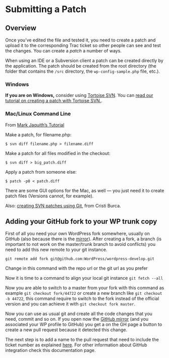 # Submitting a Patch

## Overview

Once you’ve edited the file and tested it, you need to create a patch and upload it to the corresponding Trac ticket so other people can see and test the changes. You can create a *patch* a number of ways.

When using an IDE or a Subversion client a patch can be created directly by the application. The patch should be created from the root directory (the folder that contains the `/src` directory, the `wp-config-sample.php` file, etc.).

### Windows

**If you are on Windows,** consider using [Tortoise SVN](http://tortoisesvn.net/). You can [read our tutorial on creating a patch with Tortoise SVN.](https://make.wordpress.org/core/handbook/tutorials/working-with-patches/#creating-a-patch-with-tortoisesvn).

### Mac/Linux Command Line

From [Mark Jaquith’s Tutorial](http://markjaquith.wordpress.com/2005/11/02/my-wordpress-toolbox/)

Make a patch, for filename.php:

`$ svn diff filename.php > filename.diff`

Make a patch for all files modified in the checkout:

`$ svn diff > big_patch.diff`

Apply a patch from someone else:

`$ patch -p0 < patch.diff`

There are some GUI options for the Mac, as well — you just need it to create patch files (Versions cannot, for example).

Also: [creating SVN patches using Git](http://scribu.net/wordpress/svn-patches-from-git.html), from Cristi Burca.

## Adding your GitHub fork to your WP trunk copy

First of all you need your own WordPress fork somewhere, usually on GitHub (also because there is the [mirror](http://github.com/wordpress/wordpress-develop)). After creating a fork, a branch (is important to not work on the master/trunk branch to avoid conflicts) you need to add this new remote to your git instance.

`git remote add fork git@github.com:WordPress/wordpress-develop.git`

Change in this command with the repo url or the git url as you prefer

Now it is time to a command to align your local git instance `git fetch --all`

Now you are able to switch to a master from your fork with this command as example `git checkout fork/44722` or create a new branch like `git checkout -b 44722`, this command require to switch to the fork instead of the official version and you can achieve it with `git checkout fork master`.

Now you can use as usual git and create all the code changes that you need, commit and so on. If you open now the [GitHub mirror](https://github.com/wordpress/wordpress-develop) (and you associated your WP profile to GitHub) you get a on the GH page a button to create a new pull request because it detected this change.

The next step is to add a name to the pull request that need to include the ticket number as explained [here](https://make.wordpress.org/core/handbook/contribute/git/github-pull-requests-for-code-review/). For other information about GitHub integration check this documentation page.
